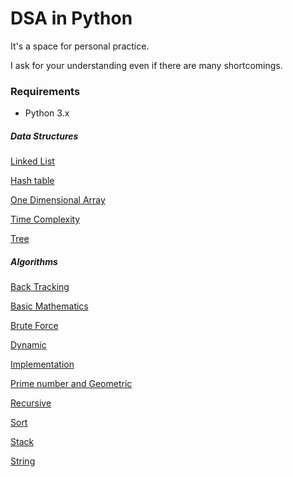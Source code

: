 # DSA in Python

It's a space for personal practice. 

I ask for your understanding even if there are many shortcomings.



### Requirements

* Python 3.x

  

##### Data Structures

[Linked List](data_structure/linked_list.py)

[Hash table](data_structure/hash_table.py)

[One Dimensional Array](data_structure/one_dimensional_array.py)

[Time Complexity](data_structure/time_complexity.py)

[Tree](data_structure/tree.py)



##### Algorithms

[Back Tracking](algorithm/back_tracking.py)

[Basic Mathematics](algorithm/basic_mathematics.py)

[Brute Force](algorithm/brute_force.py)

[Dynamic](algorithm/dynamic.py)

[Implementation](algorithm/implementation.py)

[Prime number and Geometric](algorithm/prime_number_geometric.py)

[Recursive](algorithm/recursive.py)

[Sort](algorithm/sort.py)

[Stack](algorithm/stack.py)

[String](algorithm/string.py)